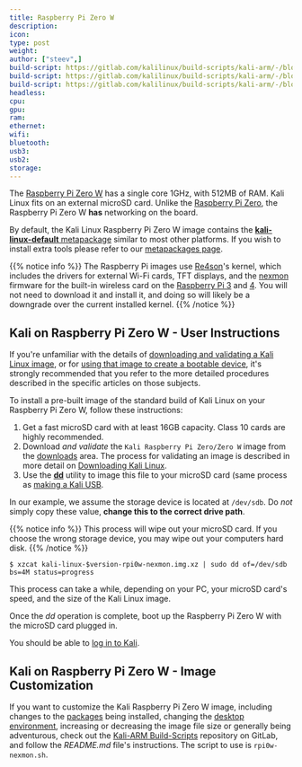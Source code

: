 ```yaml
---
title: Raspberry Pi Zero W
description:
icon:
type: post
weight:
author: ["steev",]
build-script: https://gitlab.com/kalilinux/build-scripts/kali-arm/-/blob/master/rpi0w-nexmon.sh
build-script: https://gitlab.com/kalilinux/build-scripts/kali-arm/-/blob/master/rpi0w-nexmon-minimal.sh
build-script: https://gitlab.com/kalilinux/build-scripts/kali-arm/-/blob/master/rpi0w-nexmon-p4wnp1-aloa.sh
headless:
cpu:
gpu:
ram:
ethernet:
wifi:
bluetooth:
usb3:
usb2:
storage:
---
```


The [Raspberry Pi Zero W](https://www.raspberrypi.org/products/raspberry-pi-zero-w/) has a single core 1GHz, with 512MB of RAM. Kali Linux fits on an external microSD card. Unlike the [Raspberry Pi Zero](/docs/arm/raspberry-pi-zero/), the Raspberry Pi Zero W **has** networking on the board.

By default, the Kali Linux Raspberry Pi Zero W image contains the [**kali-linux-default** metapackage](https://tools.kali.org/kali-metapackages) similar to most other platforms. If you wish to install extra tools please refer to our [metapackages page](/docs/general-use/metapackages/).

{{% notice info %}}
The Raspberry Pi images use [Re4son](https://twitter.com/re4sonkernel)'s kernel, which includes the drivers for external Wi-Fi cards, TFT displays, and the [nexmon](https://github.com/seemoo-lab/nexmon) firmware for the built-in wireless card on the [Raspberry Pi 3](/docs/arm/raspberry-pi-3/) and [4](/docs/arm/raspberry-pi-4/). You will not need to download it and install it, and doing so will likely be a downgrade over the current installed kernel.
{{% /notice %}}

## Kali on Raspberry Pi Zero W - User Instructions

If you're unfamiliar with the details of [downloading and validating a Kali Linux image](/docs/introduction/download-official-kali-linux-images/), or for [using that image to create a bootable device](/docs/usb/live-usb-install-with-windows/), it's strongly recommended that you refer to the more detailed procedures described in the specific articles on those subjects.

To install a pre-built image of the standard build of Kali Linux on your Raspberry Pi Zero W, follow these instructions:

1. Get a fast microSD card with at least 16GB capacity. Class 10 cards are highly recommended.
2. Download _and validate_ the `Kali Raspberry Pi Zero/Zero W` image from the [downloads](https://www.offensive-security.com/kali-linux-arm-images/) area. The process for validating an image is described in more detail on [Downloading Kali Linux](/docs/introduction/download-official-kali-linux-images/).
3. Use the **[dd](https://packages.debian.org/testing/dd)** utility to image this file to your microSD card (same process as [making a Kali USB](/docs/usb/live-usb-install-with-windows/).

In our example, we assume the storage device is located at `/dev/sdb`. Do _not_ simply copy these value, **change this to the correct drive path**.

{{% notice info %}}
This process will wipe out your microSD card. If you choose the wrong storage device, you may wipe out your computers hard disk.
{{% /notice %}}

```console
$ xzcat kali-linux-$version-rpi0w-nexmon.img.xz | sudo dd of=/dev/sdb bs=4M status=progress
```

This process can take a while, depending on your PC, your microSD card's speed, and the size of the Kali Linux image.

Once the _dd_ operation is complete, boot up the Raspberry Pi Zero W with the microSD card plugged in.

You should be able to [log in to Kali](/docs/introduction/default-credentials/).

## Kali on Raspberry Pi Zero W - Image Customization

If you want to customize the Kali Raspberry Pi Zero W image, including changes to the [packages](/docs/general-use/metapackages/) being installed, changing the [desktop environment](/docs/general-use/switching-desktop-environments/), increasing or decreasing the image file size or generally being adventurous, check out the [Kali-ARM Build-Scripts](https://gitlab.com/kalilinux/build-scripts/kali-arm) repository on GitLab, and follow the _README.md_ file's instructions. The script to use is `rpi0w-nexmon.sh`.
